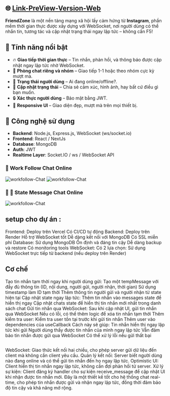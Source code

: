 ## 🌐 [Link-PreView-Version-Web](https://anhtuandev.id.vn/)

**FriendZone** là một nền tảng mạng xã hội lấy cảm hứng từ **Instagram**, phần mềm thời gian thực được xây dựng với WebSocket, nơi người dùng có thể nhắn tin, tương tác và cập nhật trạng thái ngay lập tức – không cần F5!

## 🚀 Tính năng nổi bật

- 🔥 **Giao tiếp thời gian thực** – Tin nhắn, phản hồi, và thông báo được cập nhật ngay lập tức nhờ WebSocket.
- 👥 **Phòng chat riêng và nhóm** – Giao tiếp 1-1 hoặc theo nhóm cực kỳ mượt mà.
- 📡 **Trạng thái người dùng** – Ai đang online/offline?.
- 📝 **Cập nhật trạng thái** – Chia sẻ cảm xúc, hình ảnh, hay bất cứ điều gì bạn muốn.
- 🔒 **Xác thực người dùng** – Bảo mật bằng JWT.
- 📱 **Responsive UI** – Giao diện đẹp, mượt mà trên mọi thiết bị.

## 🧱 Công nghệ sử dụng

- **Backend**: Node.js, Express.js, WebSocket (ws/socket.io)
- **Frontend**: React / NextJs
- **Database**: MongoDB 
- **Auth**: JWT 
- **Realtime Layer**: Socket.IO / ws / WebSocket API

### 🚀 Work Follow Chat Online
![workfollow-Chat](https://github.com/user-attachments/assets/9dbb4cc1-0bde-463e-97c5-f9b32ab46fa0)
![workfollow-Chat](https://github.com/user-attachments/assets/e1d02694-4fde-4e6b-bf35-c291943c1e63)

### 🚀 📝 State Message Chat Online
![workfollow-Chat](https://github.com/user-attachments/assets/c97715b3-7fc4-4d6e-a249-cc71f7a6d852)

## setup cho dự án :
Frontend: Deploy trên Vercel
Có CI/CD tự động
Backend: Deploy trên Render
Hỗ trợ WebSocket tốt
Dễ dàng kết nối với MongoDB
Có SSL miễn phí
Database: Sử dụng MongoDB
Ổn định và đáng tin cậy
Dễ dàng backup và restore
Có monitoring tools
WebSocket: Có 2 lựa chọn:
Sử dụng WebSocket trực tiếp từ backend (nếu deploy trên Render)

## Cơ chế
Tạo tin nhắn tạm thời ngay khi người dùng gửi:
Tạo một tempMessage với đầy đủ thông tin (ID, nội dung, người gửi, người nhận, thời gian)
Sử dụng timestamp làm ID tạm thời
Thêm thông tin người gửi và người nhận từ state hiện tại
Cập nhật state ngay lập tức:
Thêm tin nhắn vào messages state để hiển thị ngay
Cập nhật chats state để hiển thị tin nhắn mới nhất trong danh sách chat
Gửi tin nhắn qua WebSocket:
Sau khi cập nhật UI, gửi tin nhắn qua WebSocket
Nếu có lỗi, có thể thêm logic để xóa tin nhắn tạm thời
Thêm kiểm tra user:
Kiểm tra user tồn tại trước khi gửi tin nhắn
Thêm user vào dependencies của useCallback
Cách này sẽ giúp:
Tin nhắn hiển thị ngay lập tức khi gửi
Người dùng thấy được tin nhắn của mình ngay lập tức
Vẫn đảm bảo tin nhắn được gửi qua WebSocket
Có thể xử lý lỗi nếu gửi thất bại

## 
WebSocket: Giao thức kết nối hai chiều, cho phép server gửi dữ liệu đến client mà không cần client yêu cầu.
Quản lý kết nối: Server biết người dùng nào đang online và có thể gửi tin nhắn đến họ ngay lập tức.
Optimistic UI: Client hiển thị tin nhắn ngay lập tức, không cần đợi phản hồi từ server.
Xử lý sự kiện: Client đăng ký handler cho sự kiện receive_message để cập nhật UI khi nhận được tin nhắn mới.
Đây là một thiết kế tốt cho hệ thống chat real-time, cho phép tin nhắn được gửi và nhận ngay lập tức, đồng thời đảm bảo độ tin cậy và khả năng mở rộng.
